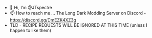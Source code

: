 - 👋 Hi, I’m @JTspectre
- 📫 How to reach me ... The Long Dark Modding Server on Discord - https://discord.gg/DmEZK4XZ3g
- TLD - RECIPE REQUESTS WILL BE IGNORED AT THIS TIME (unless I happen to like them)

<!---
JTspectre/JTspectre is a ✨ special ✨ repository because its `README.md` (this file) appears on your GitHub profile.
You can click the Preview link to take a look at your changes.
--->
